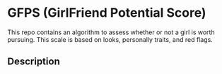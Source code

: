 # GFPS (GirlFriend Potential Score)

This repo contains an algorithm to assess whether or not a girl is worth pursuing. This
scale is based on looks, personally traits, and red flags.

## Description



